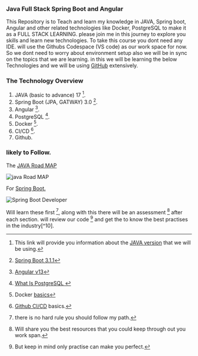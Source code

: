 ### **Java Full Stack Spring Boot and Angular**

This Repository is to Teach and learn my knowledge in JAVA, Spring boot, Angular and other related technologies like Docker, PostgreSQL to make it as a FULL STACK LEARNING. please join me in this journey to explore you skills and learn new technologies. To take this course you dont need any IDE. will use the Githubs Codespace (VS code) as our work space for now. So we dont need to worry about environment setup also we will be in sync on the topics that we are learning. in this we will be learning the below Technologies and we will be using [GitHub](https://github.com/) extensively.

### **The Technology Overview**

1. JAVA (basic to advance) 17 [^1].
2. Spring Boot (JPA, GATWAY) 3.0 [^2].
3. Angular [^3].
4. PostgreSQL [^4].
5. Docker [^5].
6. CI/CD [^6].
7. Github.

### **likely to Follow**.

The [JAVA Road MAP](https://roadmap.sh/java) 
   
![java Road MAP](https://github.com/navinkumar-net/musical-train/assets/123103678/e66023a7-7805-4fa4-b449-1e2a70c0bd91)

For [Spring Boot.](https://roadmap.sh/spring-boot)

![Spring Boot Developer](https://github.com/navinkumar-net/musical-train/assets/123103678/f123ee02-6730-47b9-8f93-bd13e73c68a3)

Will learn these first [^7], along with this there will be an assessment [^8] after each section. will review our code [^9] and get the to know the best practises in the industry[^10].

[^1]: This link will provide you information about the [JAVA version](https://dev.java/learn/) that we will be using.
[^2]: [Spring Boot 3.1.1](https://docs.spring.io/spring-boot/docs/3.1.1/reference/htmlsingle/) 
[^3]: [Angular v13](https://v13.angular.io/docs) 
[^4]: [What Is PostgreSQL ](https://www.postgresql.org/docs/15/index.html)
[^5]: Docker [basics](https://medium.com/dev-jam/docker-in-a-nutshell-f2e315211195)
[^6]: [Github CI/CD](https://resources.github.com/ci-cd/) basics.
[^7]: there is no hard rule you should follow my path. 
[^8]: Will share you the best resources that you could keep through out you work span.
[^9]: But keep in mind only practise can make you perfect. 

